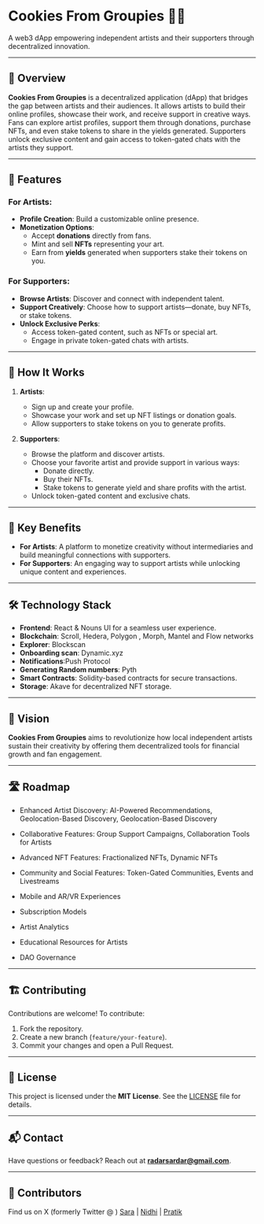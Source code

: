 # Cookies From Groupies 🍪🎨  
A web3 dApp empowering independent artists and their supporters through decentralized innovation.

---

## 📖 Overview  
**Cookies From Groupies** is a decentralized application (dApp) that bridges the gap between artists and their audiences. It allows artists to build their online profiles, showcase their work, and receive support in creative ways. Fans can explore artist profiles, support them through donations, purchase NFTs, and even stake tokens to share in the yields generated. Supporters unlock exclusive content and gain access to token-gated chats with the artists they support.

---

## 🎨 Features  

### For Artists:  
- **Profile Creation**: Build a customizable online presence.  
- **Monetization Options**:  
  - Accept **donations** directly from fans.  
  - Mint and sell **NFTs** representing your art.  
  - Earn from **yields** generated when supporters stake their tokens on you.  

### For Supporters:  
- **Browse Artists**: Discover and connect with independent talent.  
- **Support Creatively**: Choose how to support artists—donate, buy NFTs, or stake tokens.  
- **Unlock Exclusive Perks**:  
  - Access token-gated content, such as NFTs or special art.  
  - Engage in private token-gated chats with artists.  

---

## 🚀 How It Works  

1. **Artists**:  
   - Sign up and create your profile.  
   - Showcase your work and set up NFT listings or donation goals.  
   - Allow supporters to stake tokens on you to generate profits.

2. **Supporters**:  
   - Browse the platform and discover artists.  
   - Choose your favorite artist and provide support in various ways:
     - Donate directly.  
     - Buy their NFTs.  
     - Stake tokens to generate yield and share profits with the artist.  
   - Unlock token-gated content and exclusive chats.  

---

## 📌 Key Benefits  

- **For Artists**: A platform to monetize creativity without intermediaries and build meaningful connections with supporters.  
- **For Supporters**: An engaging way to support artists while unlocking unique content and experiences.  

---

## 🛠️ Technology Stack  
- **Frontend**: React & Nouns UI for a seamless user experience.  
- **Blockchain**: Scroll, Hedera, Polygon  , Morph, Mantel and Flow networks
- **Explorer**: Blockscan
- **Onboarding scan**: Dynamic.xyz
- **Notifications**:Push Protocol 
- **Generating Random numbers**: Pyth
- **Smart Contracts**: Solidity-based contracts for secure transactions. 
- **Storage**: Akave for decentralized NFT storage.  

---

## 🎯 Vision  
**Cookies From Groupies** aims to revolutionize how local independent artists sustain their creativity by offering them decentralized tools for financial growth and fan engagement.

---
## 🛣️ Roadmap
-  Enhanced Artist Discovery: AI-Powered Recommendations, Geolocation-Based Discovery, Geolocation-Based Discovery

- Collaborative Features: Group Support Campaigns, Collaboration Tools for Artists
- Advanced NFT Features: Fractionalized NFTs, Dynamic NFTs
- Community and Social Features: Token-Gated Communities, Events and Livestreams
- Mobile and AR/VR Experiences
- Subscription Models
- Artist Analytics
- Educational Resources for Artists
- DAO Governance


---

## 🏗️ Contributing  
Contributions are welcome! To contribute:  
1. Fork the repository.  
2. Create a new branch (`feature/your-feature`).  
3. Commit your changes and open a Pull Request.  

---

## 📄 License  
This project is licensed under the **MIT License**. See the [LICENSE](LICENSE) file for details.

---

## 📬 Contact  
Have questions or feedback? Reach out at **radarsardar@gmail.com**.

---

## 🤝 Contributors

Find us on X (formerly Twitter @ )
[Sara](https://x.com/holasari_) | [Nidhi](https://x.com/nidhisinghattri) | [Pratik](https://x.com/pratik_sardar)
